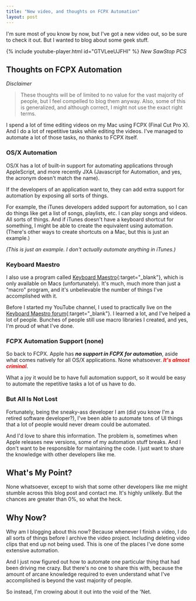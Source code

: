 ```yaml
---
title: "New video, and thoughts on FCPX Automation"
layout: post
---
```

I'm sure most of you know by now, but I've got a new video out, so be sure to check it out. But I wanted to blog about some geek stuff.

{% include youtube-player.html id="GTVLeeUJFHI" %}
*New SawStop PCS*

## Thoughts on FCPX Automation

*Disclaimer*

> These thoughts will be of limited to no value for the vast majority of people, but I feel compelled to blog them anyway. Also, some of this is generalized, and although correct, I might not use the exact right terms.

I spend a lot of time editing videos on my Mac using FCPX (Final Cut Pro X). And I do a lot of repetitive tasks while editing the videos. I've managed to automate a lot of those tasks, no thanks to FCPX itself.

### OS/X Automation

OS/X has a lot of built-in support for automating applications through AppleScript, and more recently JXA (Javascript for Automation, and yes, the acronym doesn't match the name).

If the developers of an application want to, they can add extra support for automation by exposing all sorts of things.

For example, the iTunes developers added support for automation, so I can do things like get a list of songs, playlists, etc. I can play songs and videos. All sorts of things. And if iTunes doesn't have a keyboard shortcut for something, I might be able to create the equivalent using automation. (There's other ways to create shortcuts on a Mac, but this is just an example.)

*(This is just an example. I don't actually automate anything in iTunes.)*

### Keyboard Maestro

I also use a program called [Keyboard Maestro](https://www.keyboardmaestro.com){:target="_blank"}, which is only available on Macs (unfortunately). It's much, much more than just a "macro" program, and it's unbelievable the number of things I've accomplished with it.

Before I started my YouTube channel, I used to practically live on the [Keyboard Maestro forum](https://forum.keyboardmaestro.com){:target="_blank"}. I learned a lot, and I've helped a lot of people. Bunches of people still use macro libraries I created, and yes, I'm proud of what I've done.

### FCPX Automation Support (none)

So back to FCPX. Apple has ***no support in FCPX for automation***, aside what comes natively for all OS/X applications. None whatsoever. <span style="color:red">***It's almost criminal***</span>.

What a joy it would be to have full automation support, so it would be easy to automate the repetitive tasks a lot of us have to do.

### But All Is Not Lost

Fortunately, being the sneaky-ass developer I am (did you know I'm a retired software developer?), I've been able to automate tons of UI things that a lot of people would never dream could be automated.

And I'd love to share this information. The problem is, sometimes when Apple releases new versions, some of my automation stuff breaks. And I don't want to be responsible for maintaining the code. I just want to share the knowledge with other developers like me.

## What's My Point?

None whatsoever, except to wish that some other developers like me might stumble across this blog post and contact me. It's highly unlikely. But the chances are greater than 0%, so what the heck.

## Why Now?

Why am I blogging about this now? Because whenever I finish a video, I do all sorts of things before I archive the video project. Including deleting video clips that end up not being used. This is one of the places I've done some extensive automation.

And I just now figured out how to automate one particular thing that had been driving me crazy. But there's no one to share this with, because the amount of arcane knowledge required to even understand what I've accomplished is beyond the vast majority of people.

So instead, I'm crowing about it out into the void of the 'Net.
